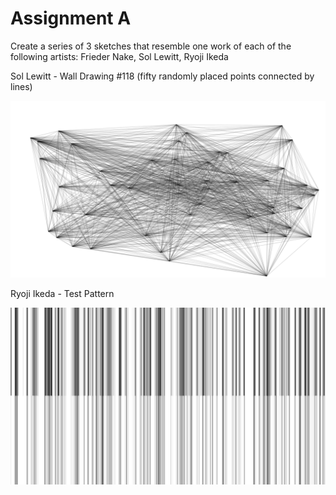 # Assignment A



Create a series of 3 sketches that resemble one work of each of the following artists: Frieder Nake, Sol Lewitt, Ryoji Ikeda


Sol Lewitt - Wall Drawing #118 (fifty randomly placed points connected by lines)

![Sollewitt](Sollewitt.png)



Ryoji Ikeda - Test Pattern

![Ryojiikeda](Ryojiikeda.png)


